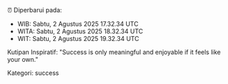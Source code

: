 ⏰ Diperbarui pada:
- WIB: Sabtu, 2 Agustus 2025 17.32.34 UTC
- WITA: Sabtu, 2 Agustus 2025 18.32.34 UTC
- WIT: Sabtu, 2 Agustus 2025 19.32.34 UTC

Kutipan Inspiratif:
"Success is only meaningful and enjoyable if it feels like your own."


Kategori: success

